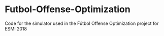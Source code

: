 # Futbol-Offense-Optimization
Code for the simulator used in the Fútbol Offense Optimization project for ESMI 2018
